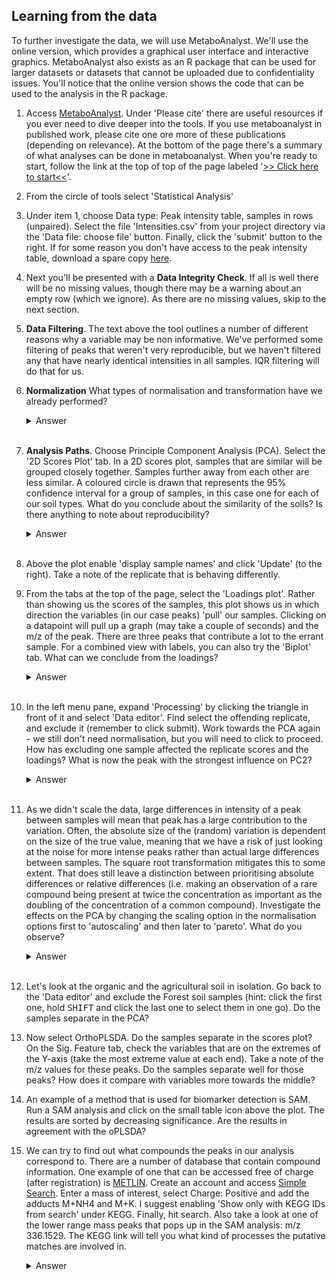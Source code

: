 ## Learning from the data

To further investigate the data, we will use MetaboAnalyst. We'll use the online version, which provides a graphical user interface and interactive graphics. MetaboAnalyst also exists as an R package that can be used for larger datasets or datasets that cannot be uploaded due to confidentiality issues. You'll notice that the online version shows the code that can be used to the analysis in the R package.

  1. Access [MetaboAnalyst](https://www.metaboanalyst.ca). Under 'Please cite' there are useful resources if you ever need to dive deeper into the tools. If you use metaboanalyst in published work, please cite one ore more of these publications (depending on relevance). At the bottom of the page there's a summary of what analyses can be done in metaboanalyst. When you're ready to start, follow the link at the top of top of the page labeled '[>> Click here to start<<](https://www.metaboanalyst.ca/MetaboAnalyst/ModuleView.xhtml)'.
  2. From the circle of tools select 'Statistical Analysis'
  3. Under item 1, choose Data type: Peak intensity table, samples in rows (unpaired). Select the file 'Intensities.csv' from your project directory via the 'Data file: choose file' button. Finally, click the 'submit' button to the right. If for some reason you don't have access to the peak intensity table, download a spare copy [here](https://drive.google.com/open?id=1vEdz1Ya2R-VY9zAkOkYI_ByrZW9_NZtr).
  4. Next you'll be presented with a **Data Integrity Check**. If all is well there will be no missing values, though there may be a warning about an empty row (which we ignore). As there are no missing values, skip to the next section.
  5. **Data Filtering**. The text above the tool outlines a number of different reasons why a variable may be non informative. We've performed some filtering of peaks that weren't very reproducible, but we haven't filtered any that have nearly identical intensities in all samples. IQR filtering will do that for us.
  6. **Normalization** What types of normalisation and transformation have we already performed?
     <details>
       <summary>Answer</summary>
     
     >We square-root transformed our data early on in the processing. We then applied TIC normalisation, which normalises to the _sum_ of each sample (i.e. 'sum' normalisation in the menu). We do not need to perform these steps again. For now, do not apply data scaling.
     </details>
     </br>
  7. **Analysis Paths**. Choose Principle Component Analysis (PCA). Select the '2D Scores Plot' tab. In a 2D scores plot, samples that are similar will be grouped closely together. Samples further away from each other are less similar. A coloured circle is drawn that represents the 95% confidence interval for a group of samples, in this case one for each of our soil types. What do you conclude about the similarity of the soils? Is there anything to note about reproducibility?
     <details>
       <summary>Answer</summary>
       
       >- The forest soil samples cluster closely together at some distance of the agricultural and organic soil samples.
       >- The agricultural and organic soils show little difference, with the 95% CI of the agricultural soil overlapping the 95% CI of the organic soil completely.
       >- All replicates are fairly close together, suggesting few differences and a highly reproducible result. The exception is one of the agricultural soil samples.
     </details>
     </br>
  8. Above the plot enable 'display sample names' and click 'Update' (to the right). Take a note of the replicate that is behaving differently.
  9. From the tabs at the top of the page, select the 'Loadings plot'. Rather than showing us the scores of the samples, this plot shows us in which direction the variables (in our case peaks) 'pull' our samples. Clicking on a datapoint will pull up a graph (may take a couple of seconds) and the m/z of the peak. There are three peaks that contribute a lot to the errant sample. For a combined view with labels, you can also try the 'Biplot' tab. What can we conclude from the loadings?
     <details>
       <summary>Answer</summary>
     
     >A very small minority of our peaks contributes to the variation captured by the second principle component. These peaks are potentially related, as they fall into a narrow m/z range. Perhaps the samples were not homogenous, and we ended up with a grain of a specific chemical in this replicate. Perhaps something else happened. Either way, it is an outlier that we can remove.
     </details>
     </br>
10. In the left menu pane, expand 'Processing' by clicking the triangle in front of it and select 'Data editor'. Find select the offending replicate, and exclude it (remember to click submit). Work towards the PCA again - we still don't need normalisation, but you will need to click to proceed. How has excluding one sample affected the replicate scores and the loadings? What is now the peak with the strongest influence on PC2?

     <details>
       <summary>Answer</summary>
     
     >The Y-axis covers a smaller range, so it appears that there is more spread on PC2. However, this is just the way things are shown. The variation between replicates in the agricultural and the organic soil is more similar, but it is larger than that in the forest soil. It still isn't possible to distinguish between the agricultural soil and the organic soil.\
     >The peak with the strongest influence has an m/z of 379.1352 (and the second largest is 380.1377)
     </details>
     </br>
11. As we didn't scale the data, large differences in intensity of a peak between samples will mean that peak has a large contribution to the variation. Often, the absolute size of the (random) variation is dependent on the size of the true value, meaning that we have a risk of just looking at the noise for more intense peaks rather than actual large differences between samples. The square root transformation mitigates this to some extent. That does still leave a distinction between prioritising absolute differences or relative differences (i.e. making an observation of a rare compound being present at twice the concentration as important as the doubling of the concentration of a common compound). Investigate the effects on the PCA by changing the scaling option in the normalisation options first to 'autoscaling' and then later to 'pareto'. What do you observe?
     <details>
       <summary>Answer</summary>
     
     >The scores will change, but the overall conclusions of the scores plot remains the same. In the loadings plot, however, we see a very different pattern when we apply autoscaling. In autoscaling the variation in each variable (peak) is normalised, so the contributions of variables tends to be much more even (but in different directions). Pareto scaling keeps some of the larger fold-changes, but will bring them closer to smaller fold changes. In this data set, there isn't much difference with the non-normalised data.\
     >Also: we still cannot see differences between agricultural and organic soil.
     </details>
     </br>
12. Let's look at the organic and the agricultural soil in isolation. Go back to the 'Data editor' and exclude the Forest soil samples (hint: click the first one, hold <kbd>SHIFT</kbd> and click the last one to select them in one go). Do the samples separate in the PCA?

13. Now select OrthoPLSDA. Do the samples separate in the scores plot? On the Sig. Feature tab, check the variables that are on the extremes of the Y-axis (take the most extreme value at each end). Take a note of the m/z values for these peaks. Do the samples separate well for those peaks? How does it compare with variables more towards the middle?

14. An example of a method that is used for biomarker detection is SAM. Run a SAM analysis and click on the small table icon above the plot. The results are sorted by decreasing significance. Are the results in agreement with the oPLSDA?

15. We can try to find out what compounds the peaks in our analysis correspond to. There are a number of database that contain compound information. One example of one that can be accessed free of charge (after registration) is [METLIN](https://metlin.scripps.edu). Create an account and access [Simple Search](https://metlin.scripps.edu/landing_page.php?pgcontent=simple_search). Enter a mass of interest, select Charge: Positive and add the adducts M+NH4 and M+K. I suggest enabling 'Show only with KEGG IDs from search' under KEGG. Finally, hit search. Also take a look at one of the lower range mass peaks that pops up in the SAM analysis: m/z 336.1529. The KEGG link will tell you what kind of processes the putative matches are involved in.
    <details>
      <summary>Answer</summary>
      
      |m/z|Higher in|Notes|
      |-------:|:---:|----|
      |937.2335| Organic | Potentially involved in geraniol degradation |
      |903.2016| Agricultural | Potentially involved in microbial metabolism / phenylalanine |
      |336.1529| Organic | Tebupirimfos, an insecticide is included, but it is not licensed for use in EU. It is more likely that it is any other (natural) compound (and there are other options in the list). |
      >In all cases these could just as easily be another compound. Targeted analysis and comparison against a standard is required to positively ID.
    </details>
    </br>

